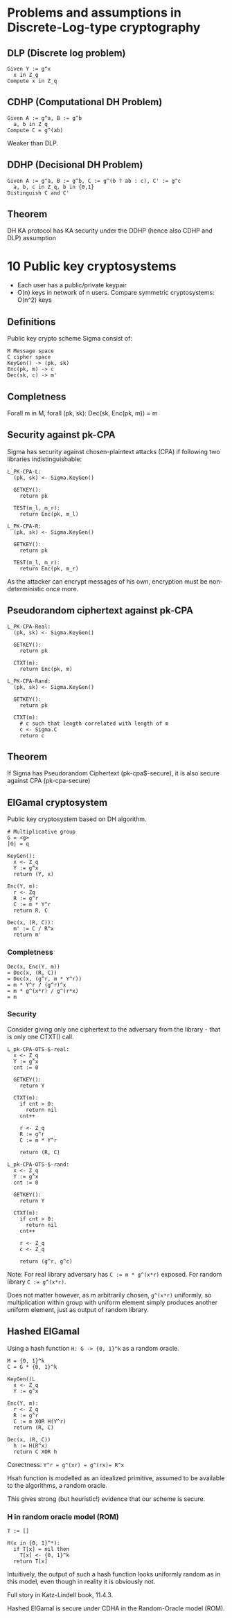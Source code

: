 # Problems and assumptions in Discrete-Log-type cryptography

## DLP (Discrete log problem)

```
Given Y := g^x
  x in Z_g
Compute x in Z_q
```

## CDHP (Computational DH Problem)

```
Given A := g^a, B := g^b
  a, b in Z_q
Compute C = g^(ab)
```

Weaker than DLP.

## DDHP (Decisional DH Problem)

```
Given A := g^a, B := g^b, C := g^(b ? ab : c), C' := g^c
  a, b, c in Z_q, b in {0,1}
Distinguish C and C'
```

## Theorem

DH KA protocol has KA security under the DDHP (hence also CDHP and DLP)
assumption

# 10 Public key cryptosystems

* Each user has a public/private keypair
* O(n) keys in network of n users. Compare symmetric cryptosystems: O(n^2) keys

## Definitions

Public key crypto scheme Sigma consist of:

```
M Message space
C cipher space
KeyGen() -> (pk, sk)
Enc(pk, m) -> c
Dec(sk, c) -> m'
```

## Completness

Forall m in M, forall (pk, sk): Dec(sk, Enc(pk, m)) = m


## Security against pk-CPA

Sigma has security against chosen-plaintext attacks (CPA) if following two
libraries indistinguishable:

```
L_PK-CPA-L:
  (pk, sk) <- Sigma.KeyGen()

  GETKEY():
    return pk

  TEST(m_l, m_r):
    return Enc(pk, m_l)

L_PK-CPA-R:
  (pk, sk) <- Sigma.KeyGen()

  GETKEY():
    return pk

  TEST(m_l, m_r):
    return Enc(pk, m_r)
```

As the attacker can encrypt messages of his own, encryption must be
non-deterministic once more.

## Pseudorandom ciphertext against pk-CPA

```
L_PK-CPA-Real:
  (pk, sk) <- Sigma.KeyGen()

  GETKEY():
    return pk

  CTXT(m):
    return Enc(pk, m)

L_PK-CPA-Rand:
  (pk, sk) <- Sigma.KeyGen()

  GETKEY():
    return pk

  CTXT(m):
    # c such that length correlated with length of m
    c <- Sigma.C
    return c
```

## Theorem

If Sigma has Pseudorandom Ciphertext (pk-cpa$-secure), it is also secure
against CPA (pk-cpa-secure)

## ElGamal cryptosystem

Public key cryptosystem based on DH algorithm.

```
# Multiplicative group
G = <g>
|G| = q

KeyGen():
  x <- Z_q
  Y := g^x
  return (Y, x)

Enc(Y, m):
  r <- Zq
  R := g^r
  C := m * Y^r
  return R, C

Dec(x, (R, C)):
  m' := C / R^x
  return m'
```

### Completness

```
Dec(x, Enc(Y, m))
= Dec(x, (R, C))
= Dec(x, (g^r, m * Y^r))
= m * Y^r / (g^r)^x
= m * g^(x*r) / g^(r*x)
= m
```

### Security

Consider giving only one ciphertext to the adversary from the library - that is
only one CTXT() call.

```
L_pk-CPA-OTS-$-real:
  x <- Z_q
  Y := g^x
  cnt := 0

  GETKEY():
    return Y

  CTXT(m):
    if cnt > 0:
      return nil
    cnt++

    r <- Z_q
    R := g^r
    C := m * Y^r

    return (R, C)

L_pk-CPA-OTS-$-rand:
  x <- Z_q
  Y := g^x
  cnt := 0

  GETKEY():
    return Y

  CTXT(m):
    if cnt > 0:
      return nil
    cnt++

    r <- Z_q
    c <- Z_q

    return (g^r, g^c)
```

Note: For real library adversary has `C := m * g^(x*r)` exposed. For random
library `C := g^(x*r)`.

Does not matter however, as m arbitrarily chosen, `g^(x*r)` uniformly, so
multiplication within group with uniform element simply produces another
uniform element, just as output of random library.

## Hashed ElGamal

Using a hash function `H: G -> {0, 1}^k` as a random oracle.

```
M = {0, 1}^k
C = G * {0, 1}^k

KeyGen()L
  x <- Z_q
  Y := g^x

Enc(Y, m):
  r <- Z_q
  R := g^r
  C := m XOR H(Y^r)
  return (R, C)

Dec(x, (R, C))
  h := H(R^x)
  return C XOR h
```

Corectness: `Y^r = g^(xr) = g^(rx)= R^x`

Hsah function is modelled as an idealized primitive, assumed to be available to
the algorithms, a random oracle.

This gives strong (but heuristic!) evidence that our scheme is secure.

### H in random oracle model (ROM)

```
T := []

H(x in {0, 1}^*):
  if T[x] = nil then
    T[x] <- {0, 1}^k
  return T[x]
```

Intuitively, the output of such a hash function looks uniformly random as in
this model, even though in reality it is obviously not.

Full story in Katz-Lindell book, 11.4.3.

Hashed ElGamal is secure under CDHA in the Random-Oracle model (ROM).
